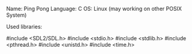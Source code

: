 Name: Ping Pong
Language: C
OS: Linux (may working on other POSIX System)

Used libraries:

#include <SDL2/SDL.h>
#include <stdio.h>
#include <stdlib.h>
#include <pthread.h>
#include <unistd.h>
#include <time.h>

